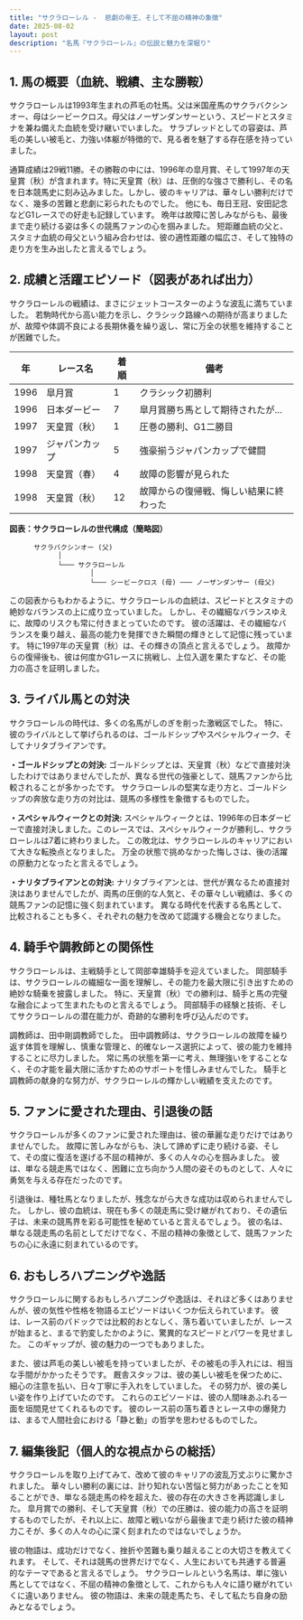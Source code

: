 ```yaml
---
title: "サクラローレル -  悲劇の帝王、そして不屈の精神の象徴"
date: 2025-08-02
layout: post
description: "名馬『サクラローレル』の伝説と魅力を深堀り"
---
```


## 1. 馬の概要（血統、戦績、主な勝鞍）

サクラローレルは1993年生まれの芦毛の牡馬。父は米国産馬のサクラバクシンオー、母はシービークロス。母父はノーザンダンサーという、スピードとスタミナを兼ね備えた血統を受け継いでいました。  サラブレッドとしての容姿は、芦毛の美しい被毛と、力強い体躯が特徴的で、見る者を魅了する存在感を持っていました。

通算成績は29戦11勝。その勝鞍の中には、1996年の皐月賞、そして1997年の天皇賞（秋）が含まれます。特に天皇賞（秋）は、圧倒的な強さで勝利し、その名を日本競馬史に刻み込みました。しかし、彼のキャリアは、華々しい勝利だけでなく、幾多の苦難と悲劇に彩られたものでした。  他にも、毎日王冠、安田記念などG1レースでの好走も記録しています。  晩年は故障に苦しみながらも、最後まで走り続ける姿は多くの競馬ファンの心を掴みました。  短距離血統の父と、スタミナ血統の母父という組み合わせは、彼の適性距離の幅広さ、そして独特の走り方を生み出したと言えるでしょう。


## 2. 成績と活躍エピソード（図表があれば出力）

サクラローレルの戦績は、まさにジェットコースターのような波乱に満ちていました。  若駒時代から高い能力を示し、クラシック路線への期待が高まりましたが、故障や体調不良による長期休養を繰り返し、常に万全の状態を維持することが困難でした。

| 年 | レース名          | 着順 | 備考                                   |
|---|-----------------|-----|----------------------------------------|
| 1996 | 皐月賞            | 1   | クラシック初勝利                       |
| 1996 | 日本ダービー        | 7   | 皐月賞勝ち馬として期待されたが…       |
| 1997 | 天皇賞（秋）      | 1   | 圧巻の勝利、G1二勝目                 |
| 1997 | ジャパンカップ      | 5   | 強豪揃うジャパンカップで健闘           |
| 1998 | 天皇賞（春）      | 4   | 故障の影響が見られた                   |
| 1998 | 天皇賞（秋）      | 12  | 故障からの復帰戦、悔しい結果に終わった |


**図表：サクラローレルの世代構成（簡略図）**

```
      サクラバクシンオー (父)
            │
            └─── サクラローレル
                    │
                    └─── シービークロス (母) ─── ノーザンダンサー (母父)
```

この図表からもわかるように、サクラローレルの血統は、スピードとスタミナの絶妙なバランスの上に成り立っていました。  しかし、その繊細なバランスゆえに、故障のリスクも常に付きまとっていたのです。  彼の活躍は、その繊細なバランスを乗り越え、最高の能力を発揮できた瞬間の輝きとして記憶に残っています。  特に1997年の天皇賞（秋）は、その輝きの頂点と言えるでしょう。  故障からの復帰後も、彼は何度かG1レースに挑戦し、上位入選を果たすなど、その能力の高さを証明しました。


## 3. ライバル馬との対決

サクラローレルの時代は、多くの名馬がしのぎを削った激戦区でした。  特に、彼のライバルとして挙げられるのは、ゴールドシップやスペシャルウィーク、そしてナリタブライアンです。

**・ゴールドシップとの対決:**  ゴールドシップとは、天皇賞（秋）などで直接対決したわけではありませんでしたが、異なる世代の強豪として、競馬ファンから比較されることが多かったです。  サクラローレルの堅実な走り方と、ゴールドシップの奔放な走り方の対比は、競馬の多様性を象徴するものでした。

**・スペシャルウィークとの対決:** スペシャルウィークとは、1996年の日本ダービーで直接対決しました。このレースでは、スペシャルウィークが勝利し、サクラローレルは7着に終わりました。  この敗北は、サクラローレルのキャリアにおいて大きな転換点となりました。  万全の状態で挑めなかった悔しさは、後の活躍の原動力となったと言えるでしょう。

**・ナリタブライアンとの対決:**  ナリタブライアンとは、世代が異なるため直接対決はありませんでしたが、両馬の圧倒的な人気と、その華々しい戦績は、多くの競馬ファンの記憶に強く刻まれています。  異なる時代を代表する名馬として、比較されることも多く、それぞれの魅力を改めて認識する機会となりました。


## 4. 騎手や調教師との関係性

サクラローレルは、主戦騎手として岡部幸雄騎手を迎えていました。  岡部騎手は、サクラローレルの繊細な一面を理解し、その能力を最大限に引き出すための絶妙な騎乗を披露しました。  特に、天皇賞（秋）での勝利は、騎手と馬の完璧な融合によって生まれたものと言えるでしょう。  岡部騎手の経験と技術、そしてサクラローレルの潜在能力が、奇跡的な勝利を呼び込んだのです。

調教師は、田中剛調教師でした。  田中調教師は、サクラローレルの故障を繰り返す体質を理解し、慎重な管理と、的確なレース選択によって、彼の能力を維持することに尽力しました。  常に馬の状態を第一に考え、無理強いをすることなく、その才能を最大限に活かすためのサポートを惜しみませんでした。  騎手と調教師の献身的な努力が、サクラローレルの輝かしい戦績を支えたのです。


## 5. ファンに愛された理由、引退後の話

サクラローレルが多くのファンに愛された理由は、彼の華麗な走りだけではありませんでした。  故障に苦しみながらも、決して諦めずに走り続ける姿、そして、その度に復活を遂げる不屈の精神が、多くの人々の心を掴みました。  彼は、単なる競走馬ではなく、困難に立ち向かう人間の姿そのものとして、人々に勇気を与える存在だったのです。

引退後は、種牡馬となりましたが、残念ながら大きな成功は収められませんでした。  しかし、彼の血統は、現在も多くの競走馬に受け継がれており、その遺伝子は、未来の競馬界を彩る可能性を秘めていると言えるでしょう。  彼の名は、単なる競走馬の名前としてだけでなく、不屈の精神の象徴として、競馬ファンたちの心に永遠に刻まれているのです。


## 6. おもしろハプニングや逸話

サクラローレルに関するおもしろハプニングや逸話は、それほど多くはありませんが、彼の気性や性格を物語るエピソードはいくつか伝えられています。  彼は、レース前のパドックでは比較的おとなしく、落ち着いていましたが、レースが始まると、まるで豹変したかのように、驚異的なスピードとパワーを見せました。  このギャップが、彼の魅力の一つでもありました。

また、彼は芦毛の美しい被毛を持っていましたが、その被毛の手入れには、相当な手間がかかったそうです。  厩舎スタッフは、彼の美しい被毛を保つために、細心の注意を払い、日々丁寧に手入れをしていました。  その努力が、彼の美しい姿を作り上げていたのです。  これらのエピソードは、彼の人間味あふれる一面を垣間見せてくれるものです。  彼のレース前の落ち着きとレース中の爆発力は、まるで人間社会における「静と動」の哲学を思わせるものでした。


## 7. 編集後記（個人的な視点からの総括）

サクラローレルを取り上げてみて、改めて彼のキャリアの波乱万丈ぶりに驚かされました。  華々しい勝利の裏には、計り知れない苦悩と努力があったことを知ることができ、単なる競走馬の枠を超えた、彼の存在の大きさを再認識しました。  皐月賞での勝利、そして天皇賞（秋）での圧勝は、彼の能力の高さを証明するものでしたが、それ以上に、故障と戦いながら最後まで走り続けた彼の精神力こそが、多くの人々の心に深く刻まれたのではないでしょうか。

彼の物語は、成功だけでなく、挫折や苦難も乗り越えることの大切さを教えてくれます。  そして、それは競馬の世界だけでなく、人生においても共通する普遍的なテーマであると言えるでしょう。  サクラローレルという名馬は、単に強い馬としてではなく、不屈の精神の象徴として、これからも人々に語り継がれていくに違いありません。  彼の物語は、未来の競走馬たち、そして私たち自身の励みとなるでしょう。
